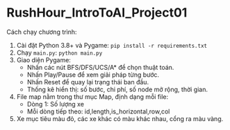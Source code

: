 # RushHour_IntroToAI_Project01
Cách chạy chương trình:
1. Cài đặt Python 3.8+ và Pygame: `pip install -r requirements.txt`
2. Chạy `main.py`: `python main.py`
3. Giao diện Pygame:
   - Nhấn các nút BFS/DFS/UCS/A* để chọn thuật toán.
   - Nhấn Play/Pause để xem giải pháp từng bước.
   - Nhấn Reset để quay lại trạng thái ban đầu.
   - Thống kê hiển thị: số bước, chi phí, số node mở rộng, thời gian.
4. File map nằm trong thư mục Map, định dạng mỗi file:
   - Dòng 1: Số lượng xe
   - Mỗi dòng tiếp theo: id,length,is_horizontal,row,col
5. Xe mục tiêu màu đỏ, các xe khác có màu khác nhau, cổng ra màu vàng.